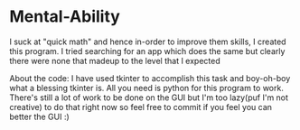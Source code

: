 # Mental-Ability
I suck at "quick math" and hence in-order to improve them skills, I created this program. I tried searching for an app which does the same but clearly there were none that madeup to the level that I expected

About the code: I have used tkinter to accomplish this task and boy-oh-boy what a blessing tkinter is. All you need is python for this program to work. There's still a lot of work to be done on the GUI but I'm too lazy(puf I'm not creative) to do that right now so feel free to commit if you feel you can better the GUI :)
